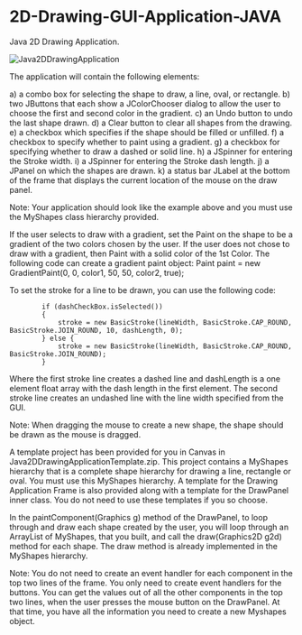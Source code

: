 # 2D-Drawing-GUI-Application-JAVA
Java 2D Drawing Application.


![Java2DDrawingApplication](https://user-images.githubusercontent.com/81172033/191533421-9939317e-39e6-4310-bfcd-be4b55039f01.png)

The application will contain the following elements:

a) a combo box for selecting the shape to draw, a line, oval, or rectangle.
b) two JButtons that each show a JColorChooser dialog to allow the user to choose the first and second color in the gradient.
c) an Undo button to undo the last shape drawn.
d) a Clear button to clear all shapes from the drawing.
e) a checkbox which specifies if the shape should be filled or unfilled.
f) a checkbox to specify whether to paint using a gradient.
g) a checkbox for specifying whether to draw a dashed or solid line.
h) a JSpinner for entering the Stroke width.
i) a JSpinner for entering the Stroke dash length.
j) a JPanel on which the shapes are drawn.
k) a status bar JLabel at the bottom of the frame that displays the current location of the mouse on the draw panel.

Note: Your application should look like the example above and you must use the MyShapes class hierarchy provided.
 
If the user selects to draw with a gradient, set the Paint on the shape to be a gradient of the two colors chosen by the user. If the user does not chose to draw with a gradient, then Paint with a solid color of the 1st Color. The following code can create a gradient paint object:
 Paint paint = new GradientPaint(0, 0, color1, 50, 50, color2, true);

To set the stroke for a line to be drawn, you can use the following code:

            if (dashCheckBox.isSelected())
            {
                stroke = new BasicStroke(lineWidth, BasicStroke.CAP_ROUND, BasicStroke.JOIN_ROUND, 10, dashLength, 0);
            } else {
                stroke = new BasicStroke(lineWidth, BasicStroke.CAP_ROUND, BasicStroke.JOIN_ROUND);
            }

Where the first stroke line creates a dashed line and dashLength is a one element float array with the dash length in the first element. The second stroke line creates an undashed line with the line width specified from the GUI.

Note: When dragging the mouse to create a new shape, the shape should be drawn as the mouse is dragged.

A template project has been provided for you in Canvas in Java2DDrawingApplicationTemplate.zip. This project contains a MyShapes hierarchy that is a complete shape hierarchy for drawing a line, rectangle or oval. You must use this MyShapes hierarchy. A template for the Drawing Application Frame is also provided along with a template for the DrawPanel inner class. You do not need to use these templates if you so choose.

In the paintComponent(Graphics g) method of the DrawPanel, to loop through and draw each shape created by the user, you will loop through an ArrayList of MyShapes, that you built, and call the draw(Graphics2D g2d) method for each shape. The draw method is already implemented in the MyShapes hierarchy.

Note: You do not need to create an event handler for each component in the top two lines of the frame. You only need to create event handlers for the buttons. You can get the values out of all the other components in the top two lines, when the user presses the mouse button on the DrawPanel. At that time, you have all the information you need to create a new Myshapes object.

